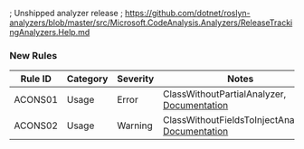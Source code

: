 ﻿; Unshipped analyzer release
; https://github.com/dotnet/roslyn-analyzers/blob/master/src/Microsoft.CodeAnalysis.Analyzers/ReleaseTrackingAnalyzers.Help.md

### New Rules
Rule ID | Category | Severity | Notes
--------|----------|----------|-------
ACONS01 | Usage | Error | ClassWithoutPartialAnalyzer, [Documentation](https://github.com/k94ll13nn3/AutoConstructor/tree/main/src/AutoConstructor.Generator/Analyzers/ClassWithoutPartialAnalyzer.cs)
ACONS02 | Usage | Warning | ClassWithoutFieldsToInjectAnalyzer, [Documentation](https://github.com/k94ll13nn3/AutoConstructor/tree/main/src/AutoConstructor.Generator/Analyzers/ClassWithoutFieldsToInjectAnalyzer.cs)

